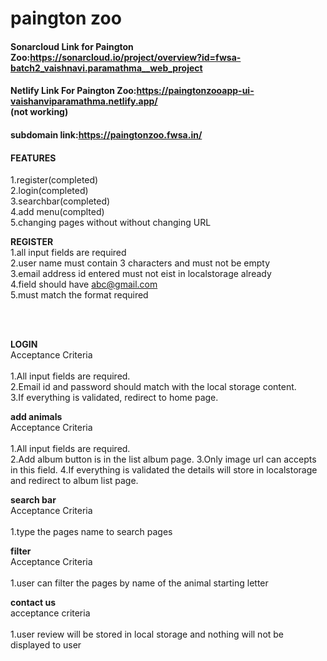 # paington zoo
#### Sonarcloud Link for Paington Zoo:https://sonarcloud.io/project/overview?id=fwsa-batch2_vaishnavi.paramathma__web_project<br>
#### Netlify Link For Paington Zoo:https://paingtonzooapp-ui-vaishanviparamathma.netlify.app/<br>(not working)
#### subdomain link:https://paingtonzoo.fwsa.in/


#### FEATURES
1.register(completed)<br>
2.login(completed)<br>
3.searchbar(completed)<br>
4.add menu(complted)<br>
5.changing pages without without changing URL<br>

<strong>REGISTER</strong><br>
1.all input fields are required<br>
2.user name must contain 3 characters and must not be empty<br>
 3.email address id entered must not eist in localstorage already<br>
 4.field should have abc@gmail.com<br>
 5.must match the format required

<br><br>

<strong>LOGIN</strong><br>
Acceptance Criteria<br><br>
1.All input fields are required.<br>
2.Email id and password should match with the local storage content.<br>
3.If everything is validated, redirect to home page.<br>

<strong>add animals</strong><br>
Acceptance Criteria<br><br>
 1.All input fields are required.<br>
 2.Add album button is in the list album page.
3.Only image url can accepts in this field.
4.If everything is validated the details will store in localstorage and redirect to album list page.


 <strong>search bar</strong><br>
Acceptance Criteria<br><br>
1.type the pages name to search pages<br>

<strong>filter</strong><br>
Acceptance Criteria<br><br>
1.user can filter the pages by name of the animal starting letter
 
<strong>contact us</strong><br>
acceptance criteria<br><br>
1.user review will be stored in local storage and nothing will not be displayed to user

